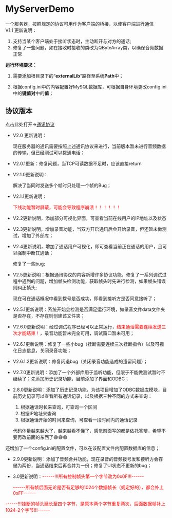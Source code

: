 # MyServerDemo
一个服务器，按照规定的协议可用作为客户端的桥接，以使客户端进行通信  
V1.1 更新说明：

1. 支持当某个客户端处于接听状态时，主动断开与对方的通话;
1. 修复了一些问题，如在接收时接收的类改为QByteArray类，以确保音频数据正常



**运行环境要求：**

1.  需要添加根目录下的“**externalLib**”路径至系统**Path**中；

2. 根据config.ini中的内容配置好MySQL数据库，可根据自身环境更改config.ini中的**键值对**中的**值**；



## 协议版本

点击此处打开->[通讯协议](./系统文档/通讯协议.md)

- V2.0 更新说明：

  现在服务器的通讯需要按照上述通讯协议来进行，当前版本暂未进行音频数据的传输，但已经测试可以拨通电话；

- V2.0.1更新：修复问题，当TCP可读数据不足时，应该直接return

- V2.1.0更新说明：

  解决了当同时发送多个帧时只处理一个帧的Bug；

- V2.1.1更新说明：

  <span style="color:red;">下线功能暂时屏蔽，可能会导致程序崩溃！！！！！！</span>

- V2.2更新说明，添加部分可视化界面，可查看当前在线用户的IP地址以及状态

- V2.3更新说明，增加录音功能，当双方开启通讯后会开始录音，但还暂未做测试，增加了外部库；

- V2.4更新说明，增加了通话用户可视化，即可查看当前正在通话的用户，且可以强制中断其通话；

  修复了一些bug;

- V2.5更新说明：根据通讯协议的内容新增许多协议功能，修复了一系列调试过程中遇到的问题，增加帧头检测功能，获取帧头时先进行检测，如果帧头错误则纠正帧头;

  现在可在通话概况中看到拨号是否成功，即看到接听方是否同意接听了；

- V2.5.1更新说明：系统开始会检测是否满足运行环境，如录音文件data文件夹是否存在，不存在则创建该文件夹；

- V2.6.0更新说明：经过调试程序已经可以正常运行，<span style="color:red;">结束通话需要连续发送三次才能结束！</span>，录音功能暂未完全可用，调试窗口暂未可用；

- V2.6.1更新说明：修复了一些小bug（挂断需要连续三次挂断指令）以及可视化日志信息，关闭录音功能；

- V2.6.1.2更新说明：修复闪退bug（关闭录音功能造成的遗留问题）；

- V2.7.0更新说明：添加了一个外部库用于监听功能，但限于不能做测试暂时不继续了；先添加历史记录功能，目前添加了界面和ODBC；

- 2.8.0更新说明：添加了历史记录功能，为该项目增加了ODBC数据库模块，目前历史记录可以查看所有通话记录，以及根据三种不同的方式来查询：

  1. 根据通话时长来查询，可查询一个区间
  2. 根据IP地址来查询
  3. 根据通话开始的时间来查询，可查看一段时间内的通话记录

  代码体量越来越大了，越来越看不懂了，感觉前面写的都是依托答辩，希望不要再改前面的东西了😅😅😅

​		还增加了一个config.ini的配置文件，可以在该配置文件内配置数据库的信息；

- 2.9.0更新说明：添加了音频合并功能，现在录音的音频拨号发和接听方会存储为两份，当通话结束后再合并为一份；修复了UI状态不更新的bug；

- 3.0更新说明：<span style="color:red;">------!!!所有控制帧头第一个字节改为0x0F!!!------</span>

  ​                        <span style="color:red;">------所有帧后面无论是否有足够的1024个数据帧长（规定好的），都会补上0xFF------</span>

​	                           <span style="color:red;">------!!!挂断的帧头延长至四个字节，是原本两个字节重复两次，后面数据帧补上1024-2个字节!!!------</span>

